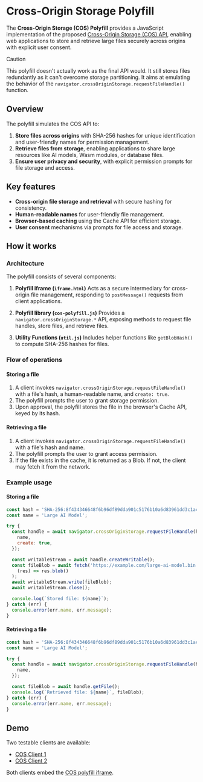 # Cross-Origin Storage Polyfill

The **Cross-Origin Storage (COS) Polyfill** provides a JavaScript implementation of the proposed [Cross-Origin Storage (COS) API](https://github.com/tomayac/cross-origin-storage), enabling web applications to store and retrieve large files securely across origins with explicit user consent.

> [!CAUTION]
> This polyfill doesn't actually work as the final API would. It still stores files redundantly as it can't overcome storage partitioning. It aims at emulating the behavior of the `navigator.crossOriginStorage.requestFileHandle()` function.

## Overview

The polyfill simulates the COS API to:

1. **Store files across origins** with SHA-256 hashes for unique identification and user-friendly names for permission management.
2. **Retrieve files from storage**, enabling applications to share large resources like AI models, Wasm modules, or database files.
3. **Ensure user privacy and security**, with explicit permission prompts for file storage and access.

## Key features

- **Cross-origin file storage and retrieval** with secure hashing for consistency.
- **Human-readable names** for user-friendly file management.
- **Browser-based caching** using the Cache API for efficient storage.
- **User consent** mechanisms via prompts for file access and storage.

## How it works

### Architecture

The polyfill consists of several components:

1. **Polyfill iframe (`iframe.html`)**
   Acts as a secure intermediary for cross-origin file management, responding to `postMessage()` requests from client applications.

1. **Polyfill library (`cos-polyfill.js`)**
   Provides a `navigator.crossOriginStorage.*` API, exposing methods to request file handles, store files, and retrieve files.

1. **Utility Functions (`util.js`)**
   Includes helper functions like `getBlobHash()` to compute SHA-256 hashes for files.

### Flow of operations

#### Storing a file

1. A client invokes `navigator.crossOriginStorage.requestFileHandle()` with a file's hash, a human-readable name, and `create: true`.
1. The polyfill prompts the user to grant storage permission.
1. Upon approval, the polyfill stores the file in the browser's Cache API, keyed by its hash.

#### Retrieving a file

1. A client invokes `navigator.crossOriginStorage.requestFileHandle()` with a file's hash and name.
1. The polyfill prompts the user to grant access permission.
1. If the file exists in the cache, it is returned as a Blob. If not, the client may fetch it from the network.

### Example usage

#### Storing a file

```js
const hash = 'SHA-256:8f434346648f6b96df89dda901c5176b10a6d83961dd3c1ac88b59b2dc327aa4';
const name = 'Large AI Model';

try {
  const handle = await navigator.crossOriginStorage.requestFileHandle(hash, {
    name,
    create: true,
  });

  const writableStream = await handle.createWritable();
  const fileBlob = await fetch('https://example.com/large-ai-model.bin').then(
    (res) => res.blob()
  );
  await writableStream.write(fileBlob);
  await writableStream.close();

  console.log(`Stored file: ${name}`);
} catch (err) {
  console.error(err.name, err.message);
}
```

#### Retrieving a file

```javascript
const hash = 'SHA-256:8f434346648f6b96df89dda901c5176b10a6d83961dd3c1ac88b59b2dc327aa4';
const name = 'Large AI Model';

try {
  const handle = await navigator.crossOriginStorage.requestFileHandle(hash, {
    name,
  });

  const fileBlob = await handle.getFile();
  console.log(`Retrieved file: ${name}`, fileBlob);
} catch (err) {
  console.error(err.name, err.message);
}
```

## Demo

Two testable clients are available:

- [COS Client 1](https://cos-client1.glitch.me/)
- [COS Client 2](https://cos-client2.glitch.me/)

Both clients embed the [COS polyfill iframe](https://tomayac.github.io/cross-origin-storage/polyfill/iframe.html).
